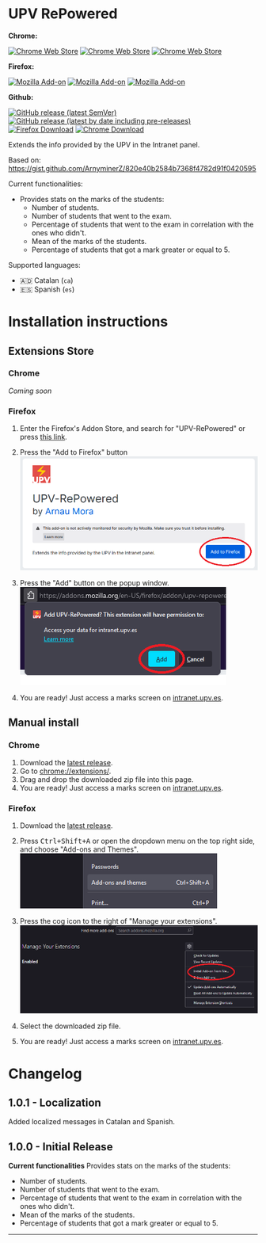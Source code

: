 # UPV RePowered
**Chrome:**

[![Chrome Web Store][chrome-badge-version]][chrome-extension]
[![Chrome Web Store][chrome-badge-users]][chrome-extension]
[![Chrome Web Store][chrome-badge-rating]][chrome-extension]

**Firefox:**

[![Mozilla Add-on][mozilla-badge-version]][mozilla-addon]
[![Mozilla Add-on][mozilla-badge-users]][mozilla-addon]
[![Mozilla Add-on][mozilla-badge-rating]][mozilla-addon]

**Github:**

[![GitHub release (latest SemVer)](https://img.shields.io/github/v/release/ArnyminerZ/UPV-RePowered?label=stable%20version&style=flat-square)][latest-release-page]
[![GitHub release (latest by date including pre-releases)](https://img.shields.io/github/v/release/ArnyminerZ/UPV-RePowered?color=orange&include_prereleases&label=preview%20version&style=flat-square)][github-releases]\
[![Firefox Download](https://img.shields.io/badge/download-firefox-green?style=flat-square&logo=firefox)][latest-release-firefox]
[![Chrome Download](https://img.shields.io/badge/download-chrome-green?style=flat-square&logo=googlechrome)][latest-release-chrome]

Extends the info provided by the UPV in the Intranet panel.

Based on: https://gist.github.com/ArnyminerZ/820e40b2584b7368f4782d91f0420595

Current functionalities:
* Provides stats on the marks of the students:
  * Number of students.
  * Number of students that went to the exam.
  * Percentage of students that went to the exam in correlation with the ones who didn't.
  * Mean of the marks of the students.
  * Percentage of students that got a mark greater or equal to 5.

Supported languages:
* 🇦🇩 Catalan (`ca`)
* 🇪🇸 Spanish (`es`)

# Installation instructions
## Extensions Store
### Chrome
*Coming soon*

### Firefox
1. Enter the Firefox's Addon Store, and search for "UPV-RePowered" or press [this link][mozilla-addon].

2. Press the "Add to Firefox" button
![Add to Firefox](docs/install-firefox-1.png)

3. Press the "Add" button on the popup window.
![Add to Firefox](docs/install-firefox-2.png)

4. You are ready! Just access a marks screen on [intranet.upv.es](https://intranet.upv.es/pls/soalu/sic_asi.Notes_TemaAlu_Asi?P_IDIOMA=c&p_vista=intranet).

## Manual install
### Chrome
1. Download the [latest release][latest-release-chrome].
2. Go to [chrome://extensions/](chrome://extensions/).
3. Drag and drop the downloaded zip file into this page.
4. You are ready! Just access a marks screen on [intranet.upv.es](https://intranet.upv.es/pls/soalu/sic_asi.Notes_TemaAlu_Asi?P_IDIOMA=c&p_vista=intranet).

### Firefox
1. Download the [latest release][latest-release-firefox].
2. Press <kbd>Ctrl+Shift+A</kbd> or open the dropdown menu on the top right side, and choose "Add-ons and Themes".\
![Add-ons and themes](docs/manual-install-firefox-1.png)

3. Press the cog icon to the right of "Manage your extensions".\
![Add-ons and themes](docs/manual-install-firefox-2.png)

4. Select the downloaded zip file.
5. You are ready! Just access a marks screen on [intranet.upv.es](https://intranet.upv.es/pls/soalu/sic_asi.Notes_TemaAlu_Asi?P_IDIOMA=c&p_vista=intranet).

# Changelog
## 1.0.1 - Localization
Added localized messages in Catalan and Spanish.
## 1.0.0 - Initial Release
**Current functionalities**
Provides stats on the marks of the students:
* Number of students.
* Number of students that went to the exam.
* Percentage of students that went to the exam in correlation with the ones who didn't.
* Mean of the marks of the students.
* Percentage of students that got a mark greater or equal to 5.

---
[chrome-extension]: https://example.com
[mozilla-addon]: https://addons.mozilla.org/ca/firefox/addon/upv-repowered/

[chrome-badge-version]: https://img.shields.io/chrome-web-store/v/npfnhbnfidlfkkoafboojlabnjaoldip?label=version&style=flat-square
[chrome-badge-users]: https://img.shields.io/chrome-web-store/users/npfnhbnfidlfkkoafboojlabnjaoldip?style=flat-square
[chrome-badge-rating]: https://img.shields.io/chrome-web-store/rating/npfnhbnfidlfkkoafboojlabnjaoldip?style=flat-square

[mozilla-badge-version]: https://img.shields.io/amo/v/upv-repowered?label=version&style=flat-square
[mozilla-badge-users]: https://img.shields.io/amo/users/upv-repowered?style=flat-square
[mozilla-badge-rating]: https://img.shields.io/amo/rating/upv-repowered?style=flat-square

[latest-release-chrome]: https://github.com/ArnyminerZ/UPV-RePowered/releases/latest/download/UPV-RePowered-Chrome.zip
[latest-release-firefox]: https://github.com/ArnyminerZ/UPV-RePowered/releases/latest/download/UPV-RePowered-Firefox.zip

[latest-release-page]: https://github.com/ArnyminerZ/UPV-RePowered/releases/latest
[github-releases]: https://github.com/ArnyminerZ/UPV-RePowered/releases
